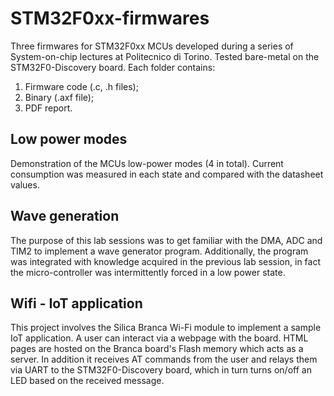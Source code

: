 # STM32F0xx-firmwares
Three firmwares for STM32F0xx MCUs developed during a series of System-on-chip lectures at Politecnico di Torino. Tested bare-metal on the STM32F0-Discovery board.
Each folder contains:
1. Firmware code (.c, .h files);
2. Binary (.axf file);
3. PDF report.

## Low power modes
Demonstration of the MCUs low-power modes (4 in total). Current consumption was measured in each state and compared with the datasheet values.

## Wave generation
The purpose of this lab sessions was to get familiar with the DMA, ADC and TIM2 to implement a wave generator program. Additionally, the program was integrated with knowledge acquired in the previous lab session, in fact the micro-controller was intermittently forced in a low power state.

## Wifi - IoT application
This project involves the Silica Branca Wi-Fi module to implement a sample IoT application. 
A user can interact via a webpage with the board. HTML pages are hosted on the Branca board's Flash memory which acts as a server. In addition it receives AT commands from the user and relays them via UART to the STM32F0-Discovery board, which in turn turns on/off an LED based on the received message.

